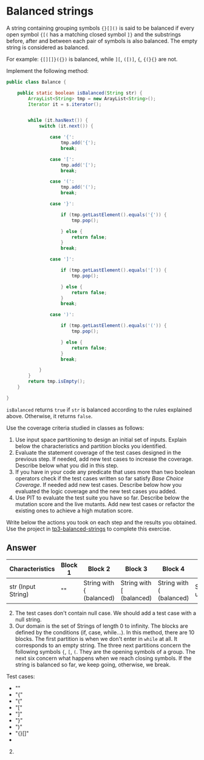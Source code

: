 # Balanced strings

A string containing grouping symbols `{}[]()` is said to be balanced if every open symbol `{[(` has a matching closed symbol `]}` and the substrings before, after and between each pair of symbols is also balanced. The empty string is considered as balanced.

For example: `{[][]}({})` is balanced, while `][`, `([)]`, `{`, `{(}{}` are not.

Implement the following method:

```java
public class Balance {

    public static boolean isBalanced(String str) {
        ArrayList<String> tmp = new ArayList<String>();
        Iterator it = s.iterator();


        while (it.hasNext()) {
            switch (it.next()) {

                case '{':
                    tmp.add('{');
                    break;

                case '[':
                    tmp.add('[');
                    break;

                case '(':
                    tmp.add('(');
                    break;

                case '}':

                    if (tmp.getLastElement().equals('{')) {
                        tmp.pop();

                    } else {
                        return false;
                    }
                    break;

                case ']':

                    if (tmp.getLastElement().equals('[')) {
                        tmp.pop();

                    } else {
                        return false;
                    }
                    break;

                case ')':

                    if (tmp.getLastElement().equals('(')) {
                        tmp.pop();

                    } else {
                        return false;
                    }
                    break;

            }
        }
        return tmp.isEmpty();
    }

}
```

`isBalanced` returns `true` if `str` is balanced according to the rules explained above. Otherwise, it returns `false`.

Use the coverage criteria studied in classes as follows:

1. Use input space partitioning to design an initial set of inputs. Explain below the characteristics and partition blocks you identified.
2. Evaluate the statement coverage of the test cases designed in the previous step. If needed, add new test cases to increase the coverage. Describe below what you did in this step.
3. If you have in your code any predicate that uses more than two boolean operators check if the test cases written so far satisfy *Base Choice Coverage*. If needed add new test cases. Describe below how you evaluated the logic coverage and the new test cases you added.
4. Use PIT to evaluate the test suite you have so far. Describe below the mutation score and the live mutants. Add new test cases or refactor the existing ones to achieve a high mutation score.

Write below the actions you took on each step and the results you obtained.
Use the project in [tp3-balanced-strings](../code/tp3-balanced-strings) to complete this exercise.

## Answer

| Characteristics    | Block 1 | Block 2                  | Block 3                  | Block 4                  | Block 5           |
|--------------------|---------|--------------------------|--------------------------|--------------------------|-------------------|
| str (Input String) | ""      | String with { (balanced) | String with [ (balanced) | String with ( (balanced) | String unbalanced |

2. The test cases don't contain null case. We should add a test case with a null string.
3. Our domain is the set of Strings of length 0 to infinity. The blocks are defined by the conditions (if, case, while...). In this method, there are 10 blocks.
The first partition is when we don't enter in `while` at all. It corresponds to an empty string.
The three next partitions concern the following symbols `{`, `[`, `(`. They are the opening symbols of a group. The next six concern what happens when we reach closing symbols.
If the string is balanced so far, we keep going, otherwise, we break.

Test cases:

 - ""
 - "{"
 - "("
 - "["
 - "]"
 - "}"
 - ")"
 - "{}[]"
 - 

2. 